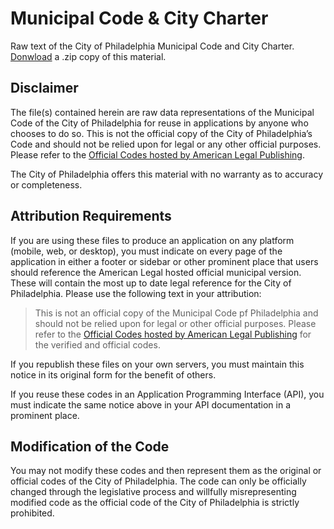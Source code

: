 # Municipal Code & City Charter

Raw text of the City of Philadelphia Municipal Code and City Charter. [Donwload](https://github.com/CityOfPhiladelphia/phl-municipal-code/archive/master.zip) a .zip copy of this material.

## Disclaimer
The file(s) contained herein are raw data representations of the Municipal Code of the City of Philadelphia for reuse in applications by anyone who chooses to do so.  This is not the official copy of the City of Philadelphia’s Code and should not be relied upon for legal or any other official purposes.  Please refer to the [Official Codes hosted by American Legal Publishing](http://www.amlegal.com/library/pa/philadelphia.shtml).
 
The City of Philadelphia offers this material with no warranty as to accuracy or completeness.
 
## Attribution Requirements
If you are using these files to produce an application on any platform (mobile, web, or desktop), you must indicate on every page of the application in either a footer or sidebar or other prominent place that users should reference the American Legal hosted official municipal version. These will contain the most up to date legal reference for the City of Philadelphia.  Please use the following text in your attribution:
 
> This is not an official copy of the Municipal Code pf Philadelphia and should not be relied upon for legal or other official purposes.  Please refer to the [Official Codes hosted by American Legal Publishing](http://www.amlegal.com/library/pa/philadelphia.shtml) for the verified and official codes.
 
If you republish these files on your own servers, you must maintain this notice in its original form for the benefit of others. 
 
If you reuse these codes in an Application Programming Interface (API), you must indicate the same notice above in your API documentation in a prominent place.
 
## Modification of the Code
You may not modify these codes and then represent them as the original or official codes of the City of Philadelphia.  The code can only be officially changed through the legislative process and willfully misrepresenting modified code as the official code of the City of Philadelphia is strictly prohibited.